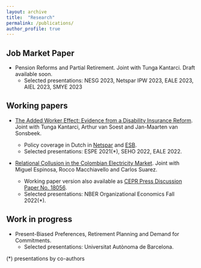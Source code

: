 ```yaml
---
layout: archive
title:  "Research"
permalink: /publications/
author_profile: true
---
```


Job Market Paper
---- 
* Pension Reforms and Partial Retirement. Joint with Tunga Kantarci. Draft available soon.
  * Selected presentations: NESG 2023, Netspar IPW 2023, EALE 2023, AIEL 2023, SMYE 2023

Working papers
---- 
* [The Added Worker Effect: Evidence from a Disability Insurance Reform](/files/Bernasconietal_AWE_2022.pdf). Joint with Tunga Kantarci, Arthur van Soest and Jan-Maarten van Sonsbeek.
  * Policy coverage in Dutch in [Netspar](https://www.netspar.nl/nieuws/hoe-reageren-partners-op-het-wegvallen-van-de-wia-uitkering/) and [ESB](https://esb.nu/partners-van-langdurig-zieken-zijn-meer-gaan-werken-door-invoering-wia/).
  * Selected presentations: ESPE 2021(*), SEHO 2022, EALE 2022.

* [Relational Collusion in the Colombian Electricity Market](/files/Bernasconi_et_al_Relational_Collusion_April_2023.pdf). Joint with Miguel Espinosa, Rocco Macchiavello and Carlos Suarez.
  * Working paper version also available as [CEPR Press Discussion Paper No. 18056](https://cepr.org/publications/dp18056).
  * Selected presentations: NBER Organizational Economics Fall 2022(*).

Work in progress
----
* Present-Biased Preferences, Retirement Planning and Demand for Commitments.
  * Selected presentations: Universitat Autònoma de Barcelona.


(*) presentations by co-authors
